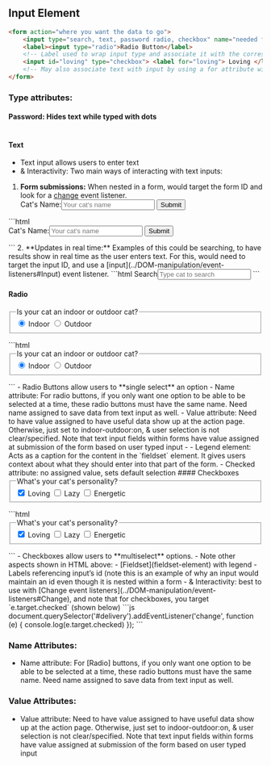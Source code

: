 ## Input Element
```html
<form action="where you want the data to go">
	<input type="search, text, password radio, checkbox" name="needed for processing data when it's sent to the form action location" placeholder="text that shows in the input field" required>
	<label><input type="radio">Radio Button</label> 
	<!-- Label used to wrap input type and associate it with the corresponding text -->
	<input id="loving" type="checkbox"> <label for="loving"> Loving </label>
	<!-- May also associate text with input by using a for attribute with the same value as the input's id -->
</form>
```

### Type attributes:
#### Password: Hides text while typed with dots
```html

```
#### Text
- Text input allows users to enter text 
- & Interactivity: Two main ways of interacting with text inputs:
1. **Form submissions:** When nested in a form, would target the form ID and look for a [change](../DOM-manipulation/event-listeners#Change) event listener.
	  <form id="cat-name" action="http://www.catphotoapp.com">
	<label>Cat's Name:<input type="text" name="catName" placeholder="Your cat's name" required> </label>
	<button>Submit</button>
</form>
```html
<form id="cat-name" action="http://www.catphotoapp.com">
	<label>Cat's Name:<input type="text" name="catName" placeholder="Your cat's name" required> </label>
	<button>Submit</button>
</form>
```
2. **Updates in real time:** Examples of this could be searching, to have results show in real time as the user enters text. For this, would need to target the input ID, and use a [input](../DOM-manipulation/event-listeners#Input) event listener. 
   ```html
<label>Search<input id="cat-search" type="text" placeholder="Type cat to search"> </label>
```

#### Radio
<form action="http://www.catphotoapp.com">
	<fieldset>
		<legend>Is your cat an indoor or outdoor cat? </legend>
		<label><input id="indoor" type="radio" name="indoor-outdoor" value="indoor" checked> Indoor</label>
		<label><input id="outdoor" type="radio" name="indoor-outdoor" value="outdoor"> Outdoor</label>
	</fieldset>
</form>
```html
<form id="where-live" action="http://www.catphotoapp.com">
	<fieldset>
		<legend>Is your cat an indoor or outdoor cat? </legend>
		<label><input id="indoor" type="radio" name="indoor-outdoor" value="indoor" checked> Indoor</label>
		<label><input id="outdoor" type="radio" name="indoor-outdoor" value="outdoor"> Outdoor</label>
	</fieldset>
</form>
```
- Radio Buttons allow users to **single select** an option
	- Name attribute: For radio buttons, if you only want one option to be able to be selected at a time, these radio buttons must have the same name. Need name assigned to save data from text input as well.
	- Value attribute: Need to have value assigned to have useful data show up at the action page. Otherwise, just set to indoor-outdoor:on, & user selection is not clear/specified. Note that text input fields within forms have value assigned at submission of the form based on user typed input
	- 
	- Legend element: Acts as a caption for the content in the `fieldset` element. It gives users context about what they should enter into that part of the form.
	- Checked attribute: no assigned value, sets default selection
#### Checkboxes
<form id="cat-personality">
	<fieldset>
		<legend>What's your cat's personality?</legend>
		<input id="loving" type="checkbox" name="personality" value="loving" checked> <label for="loving">Loving</label>
		<input id="lazy" type="checkbox" name="personality" value="lazy"> <label for="lazy">Lazy</label>
		<input id="energetic" type="checkbox" name="personality" value="energetic"> <label for="energetic"> Energetic</label>
	</fieldset>
</form>
```html
<form id="cat-personality" action="http://www.catphotoapp.com">
	<fieldset>
		<legend>What's your cat's personality?</legend>
		<input id="loving" type="checkbox" name="personality" value="loving" checked> <label for="loving">Loving</label>
		<input id="lazy" type="checkbox" name="personality" value="lazy"> <label for="lazy">Lazy</label>
		<input id="energetic" type="checkbox" name="personality" value="energetic"> <label for="energetic"> Energetic</label>
	</fieldset>
</form>
```
- Checkboxes allow users to **multiselect** options.
- Note other aspects shown in HTML above:
	- [Fieldset](fieldset-element) with legend
	- Labels referencing input’s id (note this is an example of why an input would maintain an id even though it is nested within a form
- & Interactivity: best to use with [Change event listeners](../DOM-manipulation/event-listeners#Change), and note that for checkboxes, you target `e.target.checked` (shown below)
```js
document.querySelector('#delivery').addEventListener('change', function (e) { console.log(e.target.checked) });
```

### Name Attributes:
 - Name attribute: For [Radio] buttons, if you only want one option to be able to be selected at a time, these radio buttons must have the same name. Need name assigned to save data from text input as well.

### Value Attributes:
- Value attribute: Need to have value assigned to have useful data show up at the action page. Otherwise, just set to indoor-outdoor:on, & user selection is not clear/specified. Note that text input fields within forms have value assigned at submission of the form based on user typed input

